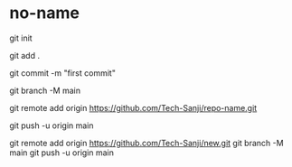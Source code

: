 # no-name
git init

git add .

git commit -m "first commit"

git branch -M main

git remote add origin https://github.com/Tech-Sanji/repo-name.git

git push -u origin main

git remote add origin https://github.com/Tech-Sanji/new.git
git branch -M main
git push -u origin main
